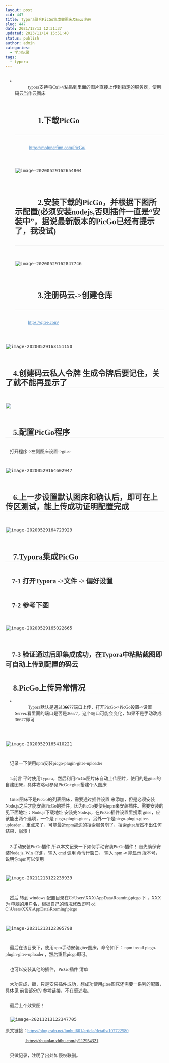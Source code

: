 ```yaml
---
layout: post
cid: 447
title: Typora联合PicGo集成做图床及码云注册
slug: 447
date: 2021/12/13 12:31:37
updated: 2023/11/14 15:51:40
status: publish
author: admin
categories: 
  - 学习记录
tags: 
  - typora
---
```



<ul class="ul-list" cid="n53" mdtype="list" data-mark="-" style="box-sizing:border-box;margin:30px 0px 0.8em;padding-left:30px;position:relative;color:#333333;font-family:&quot;font-size:16px;white-space:normal;">
	<li class="md-list-item" cid="n54" mdtype="list_item" style="box-sizing:border-box;margin:0px;position:relative;">
		<p cid="n55" mdtype="paragraph" class="md-end-block md-p" style="box-sizing:border-box;line-height:inherit;orphans:4;margin-top:0px;margin-bottom:0.5rem;white-space:pre-wrap;position:relative;">
			<span md-inline="plain" class="md-plain md-expand" style="box-sizing:border-box;">typora支持将Ctrl+v粘贴到里面的图片直接上传到指定的服务器，使用码云当作云图床</span> 
		</p>
		<h2 cid="n56" mdtype="heading" class="md-end-block md-heading" style="box-sizing:border-box;break-after:avoid-page;break-inside:avoid;orphans:4;font-size:1.75em;margin-top:1rem;margin-bottom:1rem;position:relative;line-height:1.225;cursor:text;border-bottom:1px solid #EEEEEE;white-space:pre-wrap;">
			<span md-inline="plain" class="md-plain" style="box-sizing:border-box;">1.下载PicGo</span> 
		</h2>
		<p cid="n57" mdtype="paragraph" class="md-end-block md-p" style="box-sizing:border-box;line-height:inherit;orphans:4;margin-top:0.5rem;margin-bottom:0.5rem;white-space:pre-wrap;position:relative;">
			<span md-inline="tab" class="md-tab" style="box-sizing:border-box;display:inline-block;white-space:pre;"> </span><span md-inline="url" class="md-link md-pair-s" spellcheck="false" style="box-sizing:border-box;word-break:break-all;"><a href="https://molunerfinn.com/PicGo/" style="box-sizing:border-box;cursor:pointer;color:#4183C4;-webkit-user-drag:none;">https://molunerfinn.com/PicGo/</a></span> 
		</p>
		<p cid="n58" mdtype="paragraph" class="md-end-block md-p" style="box-sizing:border-box;line-height:inherit;orphans:4;margin-top:0.5rem;margin-bottom:0.5rem;white-space:pre-wrap;position:relative;">
			<span md-inline="image" data-src="https://gitee.com/RollBack2010/blogsimg/raw/master/img/image-20200529162654804.png" class="md-image md-img-loaded" style="box-sizing:border-box;min-width:10px;min-height:10px;position:relative;word-break:break-all;font-family:monospace;vertical-align:top;display:inline-block;width:686px;"><img referrerpolicy="no-referrer" alt="image-20200529162654804" src="https://gitee.com/RollBack2010/blogsimg/raw/master/img/image-20200529162654804.png" style="box-sizing:border-box;border-right:4px solid transparent;border-left:2px solid transparent;vertical-align:middle;max-width:100%;image-orientation:from-image;cursor:default;display:block;margin:auto;" /></span> 
		</p>
		<h2 cid="n59" mdtype="heading" class="md-end-block md-heading" style="box-sizing:border-box;break-after:avoid-page;break-inside:avoid;orphans:4;font-size:1.75em;margin-top:1rem;margin-bottom:1rem;position:relative;line-height:1.225;cursor:text;border-bottom:1px solid #EEEEEE;white-space:pre-wrap;">
			<span md-inline="plain" class="md-plain" style="box-sizing:border-box;">2.安装下载的PicGo，并根据下图所示配置(必须安装nodejs,否则插件一直是“安装中”，据说最新版本的PicGo已经有提示了，我没试)</span> 
		</h2>
		<p cid="n60" mdtype="paragraph" class="md-end-block md-p" style="box-sizing:border-box;line-height:inherit;orphans:4;margin-top:0.5rem;margin-bottom:0.5rem;white-space:pre-wrap;position:relative;">
			<span md-inline="image" data-src="https://gitee.com/RollBack2010/blogsimg/raw/master/img/image-20200529162847746.png" class="md-image md-img-loaded" style="box-sizing:border-box;min-width:10px;min-height:10px;position:relative;word-break:break-all;font-family:monospace;vertical-align:top;display:inline-block;width:686px;"><img referrerpolicy="no-referrer" alt="image-20200529162847746" src="https://gitee.com/RollBack2010/blogsimg/raw/master/img/image-20200529162847746.png" style="box-sizing:border-box;border-right:4px solid transparent;border-left:2px solid transparent;vertical-align:middle;max-width:100%;image-orientation:from-image;cursor:default;display:block;margin:auto;" /></span> 
		</p>
		<h2 cid="n61" mdtype="heading" class="md-end-block md-heading" style="box-sizing:border-box;break-after:avoid-page;break-inside:avoid;orphans:4;font-size:1.75em;margin-top:1rem;margin-bottom:1rem;position:relative;line-height:1.225;cursor:text;border-bottom:1px solid #EEEEEE;white-space:pre-wrap;">
			<span md-inline="plain" class="md-plain" style="box-sizing:border-box;">3.注册码云-&gt;创建仓库</span> 
		</h2>
		<p cid="n62" mdtype="paragraph" class="md-end-block md-p" style="box-sizing:border-box;line-height:inherit;orphans:4;margin-top:0.5rem;margin-bottom:0.5rem;white-space:pre-wrap;position:relative;">
			<span md-inline="url" class="md-link md-pair-s" spellcheck="false" style="box-sizing:border-box;word-break:break-all;"><a href="https://gitee.com/" style="box-sizing:border-box;cursor:pointer;color:#4183C4;-webkit-user-drag:none;">https://gitee.com/</a></span> 
		</p>
	</li>
</ul>
<p cid="n63" mdtype="paragraph" class="md-end-block md-p" style="box-sizing:border-box;line-height:inherit;orphans:4;margin-top:0.8em;margin-bottom:0.8em;white-space:pre-wrap;position:relative;color:#333333;font-family:&quot;font-size:16px;">
	<span md-inline="image" data-src="https://gitee.com/RollBack2010/blogsimg/raw/master/img/image-20200529163151150.png" class="md-image md-img-loaded" style="box-sizing:border-box;min-width:10px;min-height:10px;position:relative;word-break:break-all;font-family:monospace;vertical-align:top;display:inline-block;width:716px;"><img referrerpolicy="no-referrer" alt="image-20200529163151150" src="https://gitee.com/RollBack2010/blogsimg/raw/master/img/image-20200529163151150.png" style="box-sizing:border-box;border-right:4px solid transparent;border-left:2px solid transparent;vertical-align:middle;max-width:100%;image-orientation:from-image;cursor:default;display:block;margin:auto;" /></span> 
</p>
<h2 cid="n64" mdtype="heading" class="md-end-block md-heading" style="box-sizing:border-box;break-after:avoid-page;break-inside:avoid;orphans:4;font-size:1.75em;margin-top:1rem;margin-bottom:1rem;position:relative;line-height:1.225;cursor:text;border-bottom:1px solid #EEEEEE;white-space:pre-wrap;color:#333333;font-family:&quot;">
	<span md-inline="plain" class="md-plain" style="box-sizing:border-box;">4.创建码云私人令牌 </span><span md-inline="strong" class="md-pair-s " style="box-sizing:border-box;">生成令牌后要记住，关了就不能再显示了</span> 
</h2>
<p cid="n65" mdtype="paragraph" class="md-end-block md-p" style="box-sizing:border-box;line-height:inherit;orphans:4;margin-top:0.8em;margin-bottom:0.8em;white-space:pre-wrap;position:relative;color:#333333;font-family:&quot;font-size:16px;">
	<span md-inline="image" data-src="https://gitee.com/RollBack2010/blogsimg/raw/master/img/image-20200529163852671.png" class="md-image md-img-loaded" style="box-sizing:border-box;min-width:10px;min-height:10px;position:relative;word-break:break-all;font-family:monospace;vertical-align:top;display:inline-block;width:716px;"><img referrerpolicy="no-referrer" alt=" " src="https://gitee.com/RollBack2010/blogsimg/raw/master/img/image-20200529163852671.png" style="box-sizing:border-box;border-right:4px solid transparent;border-left:2px solid transparent;vertical-align:middle;max-width:100%;image-orientation:from-image;cursor:default;display:block;margin:auto;" /></span> 
</p>
<h2 cid="n66" mdtype="heading" class="md-end-block md-heading" style="box-sizing:border-box;break-after:avoid-page;break-inside:avoid;orphans:4;font-size:1.75em;margin-top:1rem;margin-bottom:1rem;position:relative;line-height:1.225;cursor:text;border-bottom:1px solid #EEEEEE;white-space:pre-wrap;color:#333333;font-family:&quot;">
	<span md-inline="plain" class="md-plain" style="box-sizing:border-box;">5.配置PicGo程序</span> 
</h2>
<p cid="n67" mdtype="paragraph" class="md-end-block md-p" style="box-sizing:border-box;line-height:inherit;orphans:4;margin-top:0.8em;margin-bottom:0.8em;white-space:pre-wrap;position:relative;color:#333333;font-family:&quot;font-size:16px;">
	<span md-inline="plain" class="md-plain" style="box-sizing:border-box;">打开程序-&gt;左侧图床设置-&gt;gitee</span> 
</p>
<p cid="n68" mdtype="paragraph" class="md-end-block md-p" style="box-sizing:border-box;line-height:inherit;orphans:4;margin-top:0.8em;margin-bottom:0.8em;white-space:pre-wrap;position:relative;color:#333333;font-family:&quot;font-size:16px;">
	<span md-inline="image" data-src="https://gitee.com/RollBack2010/blogsimg/raw/master/img/image-20200529164602947.png" class="md-image md-img-loaded" style="box-sizing:border-box;min-width:10px;min-height:10px;position:relative;word-break:break-all;font-family:monospace;vertical-align:top;display:inline-block;width:716px;"><img referrerpolicy="no-referrer" alt="image-20200529164602947" src="https://gitee.com/RollBack2010/blogsimg/raw/master/img/image-20200529164602947.png" style="box-sizing:border-box;border-right:4px solid transparent;border-left:2px solid transparent;vertical-align:middle;max-width:100%;image-orientation:from-image;cursor:default;display:block;margin:auto;" /></span> 
</p>
<h2 cid="n69" mdtype="heading" class="md-end-block md-heading" style="box-sizing:border-box;break-after:avoid-page;break-inside:avoid;orphans:4;font-size:1.75em;margin-top:1rem;margin-bottom:1rem;position:relative;line-height:1.225;cursor:text;border-bottom:1px solid #EEEEEE;white-space:pre-wrap;color:#333333;font-family:&quot;">
	<span md-inline="plain" class="md-plain" style="box-sizing:border-box;">6.上一步设置默认图床和确认后，即可在上传区测试，能上传成功证明配置完成</span> 
</h2>
<p cid="n70" mdtype="paragraph" class="md-end-block md-p" style="box-sizing:border-box;line-height:inherit;orphans:4;margin-top:0.8em;margin-bottom:0.8em;white-space:pre-wrap;position:relative;color:#333333;font-family:&quot;font-size:16px;">
	<span md-inline="image" data-src="https://gitee.com/RollBack2010/blogsimg/raw/master/img/image-20200529164723929.png" class="md-image md-img-loaded" style="box-sizing:border-box;min-width:10px;min-height:10px;position:relative;word-break:break-all;font-family:monospace;vertical-align:top;display:inline-block;width:716px;"><img referrerpolicy="no-referrer" alt="image-20200529164723929" src="https://gitee.com/RollBack2010/blogsimg/raw/master/img/image-20200529164723929.png" style="box-sizing:border-box;border-right:4px solid transparent;border-left:2px solid transparent;vertical-align:middle;max-width:100%;image-orientation:from-image;cursor:default;display:block;margin:auto;" /></span> 
</p>
<h2 cid="n71" mdtype="heading" class="md-end-block md-heading" style="box-sizing:border-box;break-after:avoid-page;break-inside:avoid;orphans:4;font-size:1.75em;margin-top:1rem;margin-bottom:1rem;position:relative;line-height:1.225;cursor:text;border-bottom:1px solid #EEEEEE;white-space:pre-wrap;color:#333333;font-family:&quot;">
	<span md-inline="plain" class="md-plain" style="box-sizing:border-box;">7.Typora集成PicGo</span> 
</h2>
<h3 cid="n72" mdtype="heading" class="md-end-block md-heading" style="box-sizing:border-box;break-after:avoid-page;break-inside:avoid;orphans:4;font-size:1.5em;margin-top:1rem;margin-bottom:1rem;position:relative;line-height:1.43;cursor:text;white-space:pre-wrap;color:#333333;font-family:&quot;">
	<span md-inline="plain" class="md-plain" style="box-sizing:border-box;">7-1 打开Typora -&gt;文件 -&gt; 偏好设置</span> 
</h3>
<h3 cid="n73" mdtype="heading" class="md-end-block md-heading" style="box-sizing:border-box;break-after:avoid-page;break-inside:avoid;orphans:4;font-size:1.5em;margin-top:1rem;margin-bottom:1rem;position:relative;line-height:1.43;cursor:text;white-space:pre-wrap;color:#333333;font-family:&quot;">
	<span md-inline="plain" class="md-plain" style="box-sizing:border-box;">7-2 参考下图</span> 
</h3>
<p cid="n74" mdtype="paragraph" class="md-end-block md-p" style="box-sizing:border-box;line-height:inherit;orphans:4;margin-top:0.8em;margin-bottom:0.8em;white-space:pre-wrap;position:relative;color:#333333;font-family:&quot;font-size:16px;">
	<span md-inline="image" data-src="https://gitee.com/RollBack2010/blogsimg/raw/master/img/image-20200529165022665.png" class="md-image md-img-loaded" style="box-sizing:border-box;min-width:10px;min-height:10px;position:relative;word-break:break-all;font-family:monospace;vertical-align:top;display:inline-block;width:716px;"><img referrerpolicy="no-referrer" alt="image-20200529165022665" src="https://gitee.com/RollBack2010/blogsimg/raw/master/img/image-20200529165022665.png" style="box-sizing:border-box;border-right:4px solid transparent;border-left:2px solid transparent;vertical-align:middle;max-width:100%;image-orientation:from-image;cursor:default;display:block;margin:auto;" /></span> 
</p>
<h3 cid="n75" mdtype="heading" class="md-end-block md-heading" style="box-sizing:border-box;break-after:avoid-page;break-inside:avoid;orphans:4;font-size:1.5em;margin-top:1rem;margin-bottom:1rem;position:relative;line-height:1.43;cursor:text;white-space:pre-wrap;color:#333333;font-family:&quot;">
	<span md-inline="plain" class="md-plain" style="box-sizing:border-box;">7-3 验证通过后即集成成功，在Typora中粘贴截图即可自动上传到配置的码云</span> 
</h3>
<h2 cid="n76" mdtype="heading" class="md-end-block md-heading" style="box-sizing:border-box;break-after:avoid-page;break-inside:avoid;orphans:4;font-size:1.75em;margin-top:1rem;margin-bottom:1rem;position:relative;line-height:1.225;cursor:text;border-bottom:1px solid #EEEEEE;white-space:pre-wrap;color:#333333;font-family:&quot;">
	<span md-inline="plain" class="md-plain" style="box-sizing:border-box;">8.PicGo上传异常情况</span> 
</h2>
<ul class="ul-list" cid="n77" mdtype="list" data-mark="-" style="box-sizing:border-box;margin:0.8em 0px;padding-left:30px;position:relative;color:#333333;font-family:&quot;font-size:16px;white-space:normal;">
	<li class="md-list-item" cid="n78" mdtype="list_item" style="box-sizing:border-box;margin:0px;position:relative;">
		<p cid="n79" mdtype="paragraph" class="md-end-block md-p" style="box-sizing:border-box;line-height:inherit;orphans:4;margin-top:0px;margin-bottom:0.5rem;white-space:pre-wrap;position:relative;">
			<span md-inline="plain" class="md-plain" style="box-sizing:border-box;">Typora默认是通过</span><span md-inline="strong" class="md-pair-s " style="box-sizing:border-box;"><strong style="box-sizing:border-box;">36677</strong></span><span md-inline="plain" class="md-plain" style="box-sizing:border-box;">端口上传，打开PicGo-&gt;PicGo设置-&gt;设置Server.看里面的端口是否是36677，这个端口可能会变化，如果不是手动改成36677即可</span> 
		</p>
	</li>
</ul>
<p cid="n80" mdtype="paragraph" class="md-end-block md-p" style="box-sizing:border-box;line-height:inherit;orphans:4;margin-top:0.8em;margin-bottom:0.8em;white-space:pre-wrap;position:relative;color:#333333;font-family:&quot;font-size:16px;">
	<span md-inline="image" data-src="https://gitee.com/RollBack2010/blogsimg/raw/master/img/image-20200529165410221.png" class="md-image md-img-loaded" style="box-sizing:border-box;min-width:10px;min-height:10px;position:relative;word-break:break-all;font-family:monospace;vertical-align:top;display:inline-block;width:716px;"><img referrerpolicy="no-referrer" alt="image-20200529165410221" src="https://gitee.com/RollBack2010/blogsimg/raw/master/img/image-20200529165410221.png" style="box-sizing:border-box;border-right:4px solid transparent;border-left:2px solid transparent;vertical-align:middle;max-width:100%;image-orientation:from-image;cursor:default;display:block;margin:auto;" /></span> 
</p>
<p cid="n51" mdtype="paragraph" class="md-end-block md-p" style="box-sizing:border-box;line-height:inherit;orphans:4;margin-top:0.8em;margin-bottom:0.8em;white-space:pre-wrap;position:relative;color:#333333;font-family:&quot;font-size:16px;">
	<span md-inline="plain" class="md-plain" style="box-sizing:border-box;">记录一下使用npm安装picgo-plugin-gitee-uploader</span> 
</p>
<p cid="n18" mdtype="paragraph" class="md-end-block md-p" style="box-sizing:border-box;line-height:inherit;orphans:4;margin-top:0.8em;margin-bottom:0.8em;white-space:pre-wrap;position:relative;color:#333333;font-family:&quot;font-size:16px;">
	<span md-inline="plain" class="md-plain" style="box-sizing:border-box;">1.前言</span><span md-inline="softbreak" class="md-softbreak" style="box-sizing:border-box;"> </span><span md-inline="plain" class="md-plain" style="box-sizing:border-box;">平时使用Typora，然后利用PicGo图片床自动上传图片，使用的是gitee的自建图床，具体攻略可参见PicGo+gitee搭建个人图床</span> 
</p>
<p cid="n3" mdtype="paragraph" class="md-end-block md-p" style="box-sizing:border-box;line-height:inherit;orphans:4;margin-top:0.8em;margin-bottom:0.8em;white-space:pre-wrap;position:relative;color:#333333;font-family:&quot;font-size:16px;">
	<span md-inline="plain" class="md-plain" style="box-sizing:border-box;">Gitee图床不是PicGo的列表图床，需要通过插件设置 来添加，但是必须安装Node.js之后才能安装PicGo的插件，因为PicGo要使用npm来安装插件。需要安装的见下面地址：Node.js下载地址</span><span md-inline="softbreak" class="md-softbreak" style="box-sizing:border-box;"> </span><span md-inline="plain" class="md-plain" style="box-sizing:border-box;">安装完Node.js，在PicGo插件设置里搜索 gitee，应该能出两个选项，一个是 picgo-plugin-gitee ，另外一个是picgo-plugin-gitee-uploader ，重点来了，可能最近npm那边的搜索服务崩了，搜索gitee居然不出任何结果，崩溃！</span> 
</p>
<p cid="n4" mdtype="paragraph" class="md-end-block md-p" style="box-sizing:border-box;line-height:inherit;orphans:4;margin-top:0.8em;margin-bottom:0.8em;white-space:pre-wrap;position:relative;color:#333333;font-family:&quot;font-size:16px;">
	<span md-inline="plain" class="md-plain" style="box-sizing:border-box;">2.手动安装PicGo插件</span><span md-inline="softbreak" class="md-softbreak" style="box-sizing:border-box;"> </span><span md-inline="plain" class="md-plain" style="box-sizing:border-box;">所以本文记录一下如何手动安装PicGo插件！</span><span md-inline="softbreak" class="md-softbreak" style="box-sizing:border-box;"> </span><span md-inline="plain" class="md-plain" style="box-sizing:border-box;">首先确保安装Node.js, Win+R键 ，输入 cmd 调用 命令行窗口， 输入 npm -v 能显示 版本号，说明你npm可以使用</span> 
</p>
<p cid="n26" mdtype="paragraph" class="md-end-block md-p" style="box-sizing:border-box;line-height:inherit;orphans:4;margin-top:0.8em;margin-bottom:0.8em;white-space:pre-wrap;position:relative;color:#333333;font-family:&quot;font-size:16px;">
	<span md-inline="image" data-src="https://gitee.com/jiandanyidianjiuhao/cloudimages/raw/master/img/image-20211213122239939.png" class="md-image md-img-loaded" style="box-sizing:border-box;min-width:10px;min-height:10px;position:relative;word-break:break-all;font-family:monospace;vertical-align:top;display:inline-block;width:716px;"><img referrerpolicy="no-referrer" alt="image-20211213122239939" src="https://gitee.com/jiandanyidianjiuhao/cloudimages/raw/master/img/image-20211213122239939.png" style="box-sizing:border-box;border-right:4px solid transparent;border-left:2px solid transparent;vertical-align:middle;max-width:100%;image-orientation:from-image;cursor:default;display:block;margin:auto;" /></span> 
</p>
<p cid="n5" mdtype="paragraph" class="md-end-block md-p" style="box-sizing:border-box;line-height:inherit;orphans:4;margin-top:0.8em;margin-bottom:0.8em;white-space:pre-wrap;position:relative;color:#333333;font-family:&quot;font-size:16px;">
	<span md-inline="plain" class="md-plain" style="box-sizing:border-box;">然后 转到 windows 配置目录在C:\Users\XXX\AppData\Roaming\picgo 下 ，XXX 为 电脑的用户名，根据自己的情况修改即可</span><span md-inline="softbreak" class="md-softbreak" style="box-sizing:border-box;"> </span><span md-inline="plain" class="md-plain" style="box-sizing:border-box;">cd C:\Users\XXX\AppData\Roaming\picgo</span> 
</p>
<p cid="n44" mdtype="paragraph" class="md-end-block md-p" style="box-sizing:border-box;line-height:inherit;orphans:4;margin-top:0.8em;margin-bottom:0.8em;white-space:pre-wrap;position:relative;color:#333333;font-family:&quot;font-size:16px;">
	<span md-inline="image" data-src="https://gitee.com/jiandanyidianjiuhao/cloudimages/raw/master/img/image-20211213122305798.png" class="md-image md-img-loaded" style="box-sizing:border-box;min-width:10px;min-height:10px;position:relative;word-break:break-all;font-family:monospace;vertical-align:top;display:inline-block;width:716px;"><img referrerpolicy="no-referrer" alt="image-20211213122305798" src="https://gitee.com/jiandanyidianjiuhao/cloudimages/raw/master/img/image-20211213122305798.png" style="box-sizing:border-box;border-right:4px solid transparent;border-left:2px solid transparent;vertical-align:middle;max-width:100%;image-orientation:from-image;cursor:default;display:block;margin:auto;" /></span> 
</p>
<p cid="n6" mdtype="paragraph" class="md-end-block md-p" style="box-sizing:border-box;line-height:inherit;orphans:4;margin-top:0.8em;margin-bottom:0.8em;white-space:pre-wrap;position:relative;color:#333333;font-family:&quot;font-size:16px;">
	<span md-inline="plain" class="md-plain" style="box-sizing:border-box;">最后在该目录下，使用npm手动安装gitee图床，命令如下：</span><span md-inline="softbreak" class="md-softbreak" style="box-sizing:border-box;"> </span><span md-inline="plain" class="md-plain" style="box-sizing:border-box;">npm install picgo-plugin-gitee-uploader ，然后重启picgo即可。</span> 
</p>
<p cid="n7" mdtype="paragraph" class="md-end-block md-p" style="box-sizing:border-box;line-height:inherit;orphans:4;margin-top:0.8em;margin-bottom:0.8em;white-space:pre-wrap;position:relative;color:#333333;font-family:&quot;font-size:16px;">
	<span md-inline="plain" class="md-plain" style="box-sizing:border-box;">也可以安装其他的插件，PicGo插件 清单</span> 
</p>
<p cid="n8" mdtype="paragraph" class="md-end-block md-p" style="box-sizing:border-box;line-height:inherit;orphans:4;margin-top:0.8em;margin-bottom:0.8em;white-space:pre-wrap;position:relative;color:#333333;font-family:&quot;font-size:16px;">
	<span md-inline="plain" class="md-plain" style="box-sizing:border-box;">大功告成，额，只是安装插件成功，想成功使用gitee图床还需要一系列的配置，具体见 前言部分的 参考链接，不在赘述啦。</span> 
</p>
<p cid="n9" mdtype="paragraph" class="md-end-block md-p" style="box-sizing:border-box;line-height:inherit;orphans:4;margin-top:0.8em;margin-bottom:0.8em;white-space:pre-wrap;position:relative;color:#333333;font-family:&quot;font-size:16px;">
	<span md-inline="plain" class="md-plain" style="box-sizing:border-box;">最后上个效果图！</span> 
</p>
<p cid="n48" mdtype="paragraph" class="md-end-block md-p" style="box-sizing:border-box;line-height:inherit;orphans:4;margin-top:0.8em;margin-bottom:0.8em;white-space:pre-wrap;position:relative;color:#333333;font-family:&quot;font-size:16px;">
	<span md-inline="image" data-src="https://gitee.com/jiandanyidianjiuhao/cloudimages/raw/master/img/image-20211213122347705.png" class="md-image md-img-loaded" style="box-sizing:border-box;min-width:10px;min-height:10px;position:relative;word-break:break-all;font-family:monospace;vertical-align:top;"><img referrerpolicy="no-referrer" alt="image-20211213122347705" src="https://gitee.com/jiandanyidianjiuhao/cloudimages/raw/master/img/image-20211213122347705.png" style="box-sizing:border-box;border-right:4px solid transparent;border-left:2px solid transparent;vertical-align:middle;max-width:100%;image-orientation:from-image;cursor:default;" /><br />
</span><span md-inline="plain" class="md-plain" style="box-sizing:border-box;">原文链接：</span><span md-inline="url" class="md-link md-pair-s" spellcheck="false" style="box-sizing:border-box;word-break:break-all;"><a href="https://blog.csdn.net/lunhui601/article/details/107722580" style="box-sizing:border-box;cursor:pointer;color:#4183C4;-webkit-user-drag:none;">https://blog.csdn.net/lunhui601/article/details/107722580</a></span> <br />
&nbsp;&nbsp;&nbsp;&nbsp;&nbsp;&nbsp;&nbsp;&nbsp;&nbsp;&nbsp;&nbsp;&nbsp;&nbsp;&nbsp;&nbsp;&nbsp;&nbsp;&nbsp;<a href="https://zhuanlan.zhihu.com/p/112954321" target="_blank">&nbsp;https://zhuanlan.zhihu.com/p/112954321</a> 
</p>
<p cid="n122" mdtype="paragraph" class="md-end-block md-p md-focus" style="box-sizing:border-box;line-height:inherit;orphans:4;margin-top:0.8em;margin-bottom:0.8em;white-space:pre-wrap;position:relative;color:#333333;font-family:&quot;font-size:16px;">
	<span md-inline="plain" class="md-plain md-expand" style="box-sizing:border-box;">只做记录，注明了出处如侵权联删。</span> 
</p>
